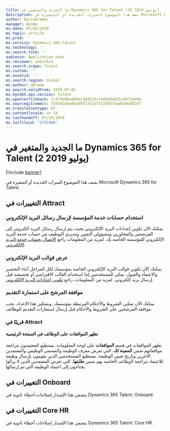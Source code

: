 ```yaml
---
title: ما الجديد والمتغير في Dynamics 365 for Talent (25 يونيو 2019)
description: يصف هذا الموضوع الميزات الجديدة أو المتغيرة في Microsoft Dynamics 365 for Talent.
author: Darinkramer
manager: AnnBe
ms.date: 07/02/2019
ms.topic: article
ms.prod: ''
ms.service: dynamics-365-talent
ms.technology: ''
ms.search.form: ''
audience: Application User
ms.reviewer: anbichse
ms.search.scope: Talent
ms.custom: ''
ms.assetid: ''
ms.search.region: Global
ms.author: dkrame
ms.search.validFrom: 2019-07-02
ms.dyn365.ops.version: Talent
ms.openlocfilehash: 7c474b0ba40db238db33cfa45ddde55cd0724a9b
ms.sourcegitcommit: f5556189a80ad9f23f1af3333837eae034ddb247
ms.translationtype: HT
ms.contentlocale: ar-SA
ms.lasthandoff: 07/29/2019
ms.locfileid: "1791966"
---
```

# <a name="whats-new-or-changed-in-dynamics-365-for-talent-july-02-2019"></a>ما الجديد والمتغير في Dynamics 365 for Talent (2 يوليو 2019)

[!include [banner](includes/banner.md)]

يصف هذا الموضوع الميزات الجديدة أو المتغيرة في Microsoft Dynamics 365 for Talent.

## <a name="changes-in-attract"></a>التغييرات في Attract

### <a name="use-organization-service-accounts-to-send-e-mails"></a>استخدام حسابات خدمة المؤسسة لإرسال رسائل البريد الإلكتروني

يمكنك الآن تكوين إعدادات البريد الإلكتروني بحيث يتم إرسال رسائل البريد الكتروني إلى المرشحين والمحاورين ومسؤولي التعيين ومديري التوظيف من حساب خدمة البريد الإلكتروني للمؤسسة الخاصة بك. لمزيد من المعلومات راجع [الاتصال بحساب خدمة البريد الإلكتروني](./attract-configure-email-settings.md#connect-an-email-service-account).

### <a name="offer-email-templates"></a>عرض قوالب البريد الإلكتروني 

يمكنك الآن تكوين قوالب البريد الإلكتروني الخاصة بمؤسسك لكل المراحل أثناء التحضير والاعتماد والقبول. يمكن للمستخدمين إما استخدام القالب الافتراضي أو تخصيصه قبل إرسال بريد إلكتروني. لمزيد من المعلومات، راجع [تكوين إعدادات البريد الإلكتروني](./attract-configure-email-settings.md#configure-email-template-settings).

### <a name="candidate-consent-on-application"></a>موافقة المرشح على استمارة التقديم

يمكنك الآن تمكين الشروط والأحكام المرتبطة بمؤسسك. وبتمكين هذا الإعداد، يجب موافقة المرشحين علي الشروط والأحكام قبل إرسال استمارات التقديم للوظائف. 

### <a name="coming-soon-in-attract"></a>قريبًا في Attract
#### <a name="job-approvals-appear-on-the-home-page"></a>تظهر الموافقات على الوظائف في الصفحة الرئيسية

تظهر الموافقات في قسم **الموافقات** على لوحة المعلومات. يستطيع المعتمدون مراجعة موافقاتهم ضمن **المعينة لك**، التي تعرض معرف الوظيفة والمسمى الوظيفي والمعتمدين الآخرين وتاريخ تعيين الوظيفة. يستطيع المستخدمين الذين يقومون بإرسال وظيفة للاعتماد مراجعة الوظائف الخاصة بهم ضمن **طلبتها**، التي تعرض المعتمدين الذين لا يزالوا يحتاجون إلى اعتماد الوظيفة التي تم إرسالها.

## <a name="changes-in-onboard"></a>التغييرات في Onboard

يتضمن هذا الإصدار إصلاحات أخطاء ثانوية في Dynamics 365 Talent: Onboard.

## <a name="changes-in-core-hr"></a>التغييرات في Core HR

يتضمن هذا الإصدار إصلاحات أخطاء ثانوية في Dynamics 365 Talent: ‏Core HR.
